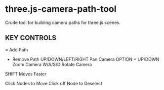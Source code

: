 three.js-camera-path-tool
=========================

Crude tool for building camera paths for three.js scenes.


KEY CONTROLS
------------

=  Add Path
-  Remove Path
UP/DOWN/LEFT/RIGHT  Pan Camera
OPTION + UP/DOWN  Zoom Camera
W/A/S/D  Rotate Camera

SHIFT  Moves Faster

Click Nodes to Move
Click off Node to Deselect
